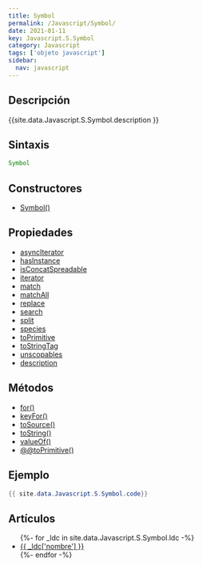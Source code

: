```yaml
---
title: Symbol
permalink: /Javascript/Symbol/
date: 2021-01-11
key: Javascript.S.Symbol
category: Javascript
tags: ['objeto javascript']
sidebar: 
  nav: javascript
---
```


## Descripción
{{site.data.Javascript.S.Symbol.description }}

## Sintaxis
~~~javascript
Symbol
~~~

## Constructores
* [Symbol()](/Javascript/Symbol/Symbol/)

## Propiedades
* [asyncIterator](/Javascript/Symbol/asyncIterator/)
* [hasInstance](/Javascript/Symbol/hasInstance/)
* [isConcatSpreadable](/Javascript/Symbol/isConcatSpreadable/)
* [iterator](/Javascript/Symbol/iterator/)
* [match](/Javascript/Symbol/match/)
* [matchAll](/Javascript/Symbol/matchAll/)
* [replace](/Javascript/Symbol/replace/)
* [search](/Javascript/Symbol/search/)
* [split](/Javascript/Symbol/split/)
* [species](/Javascript/Symbol/species/)
* [toPrimitive](/Javascript/Symbol/toPrimitive/)
* [toStringTag](/Javascript/Symbol/toStringTag/)
* [unscopables](/Javascript/Symbol/unscopables/)
* [description](/Javascript/Symbol/description/)

## Métodos
* [for()](/Javascript/Symbol/for/)
* [keyFor()](/Javascript/Symbol/keyFor/)
* [toSource()](/Javascript/Symbol/toSource/)
* [toString()](/Javascript/Symbol/toString/)
* [valueOf()](/Javascript/Symbol/valueOf/)
* [@@toPrimitive()](/Javascript/Symbol/@@toPrimitive/)

## Ejemplo
~~~java
{{ site.data.Javascript.S.Symbol.code}}
~~~

## Artículos
<ul>
{%- for _ldc in site.data.Javascript.S.Symbol.ldc -%}
   <li>
       <a href="{{_ldc['url'] }}">{{ _ldc['nombre'] }}</a>
   </li>
{%- endfor -%}
</ul>
